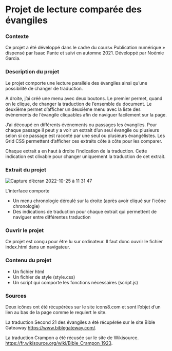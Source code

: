 # Projet de lecture comparée des évangiles

### Contexte

Ce projet a été développé dans le cadre du cours« Publication numérique » dispensé par Isaac Pante et suivi en automne 2021. 
Développé par Noémie Garcia.

### Description du projet

Le projet comporte une lecture parallèle des évangiles ainsi qu’une possibilité de changer de traduction.

A droite, j’ai créé une menu avec deux boutons. Le premier permet, quand on le clique, de changer la traduction de l’ensemble du document. Le deuxième permet d’afficher un deuxième menu avec la liste des événements de l’évangile cliquables afin de naviguer facilement sur la page.

J’ai découpé en différents événements ou passages les évangiles. Pour chaque passage il peut y a voir un extrait d’un seul évangile ou plusieurs selon si ce passage est raconté par une seul ou plusieurs évangélistes. Les Grid CSS permettent d’afficher ces extraits côte à côte pour les comparer.

Chaque extrait a en haut à droite l’indication de la traduction. Cette indication est clivable pour changer uniquement la traduction de cet extrait.

### Extrait du projet

![Capture d’écran 2022-10-25 à 11 31 47](https://user-images.githubusercontent.com/92677809/197741765-b3b55dda-942f-422c-a391-33e9bbe3722a.png)

L'interface comporte

- Un menu chronologie déroulé sur la droite (après avoir cliqué sur l'icône chronologie)
- Des indications de traduction pour chaque extrait qui permettent de naviguer entre différentes traduction

### Ouvrir le projet

Ce projet est conçu pour être lu sur ordinateur. Il faut donc ouvrir le fichier index.html dans un navigateur.

### Contenu du projet

- Un fichier html
- Un fichier de style (style.css)
- Un script qui comporte les fonctions nécessaires (script.js)

### Sources

Deux icônes ont été récupérées sur le site icons8.com et sont l’objet d’un lien au bas de la page comme le requiert le site.

La traduction Second 21 des évangiles a été récupérée sur le site Bible Gateaway https://www.biblegateway.com/.

La traduction Crampon a été récusée sur le site de Wikisource. https://fr.wikisource.org/wiki/Bible_Crampon_1923.
